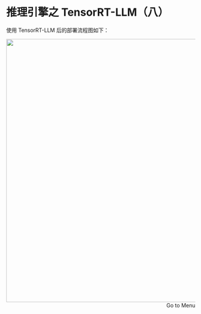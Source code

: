 # 推理引擎之 TensorRT-LLM（八）
使用 TensorRT-LLM 后的部署流程图如下：

<div style="text-align: center"><img src="https://pic1.zhimg.com/v2-93c955966643f5166efbe015c8235a60_1440w.jpg" width="700px" style="display: inline;"/></div>

<div style="text-align: right"><Link to="12">Go to Menu</Link></div>